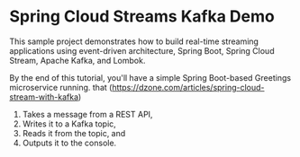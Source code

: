 # Spring Cloud Streams Kafka Demo

This sample project demonstrates how to build real-time streaming applications using event-driven architecture, Spring Boot, Spring Cloud Stream, Apache Kafka, and Lombok.

By the end of this tutorial, you'll have a simple Spring Boot-based Greetings microservice running. that
(https://dzone.com/articles/spring-cloud-stream-with-kafka)

1. Takes a message from a REST API,
2. Writes it to a Kafka topic,
3. Reads it from the topic, and
4. Outputs it to the console.


